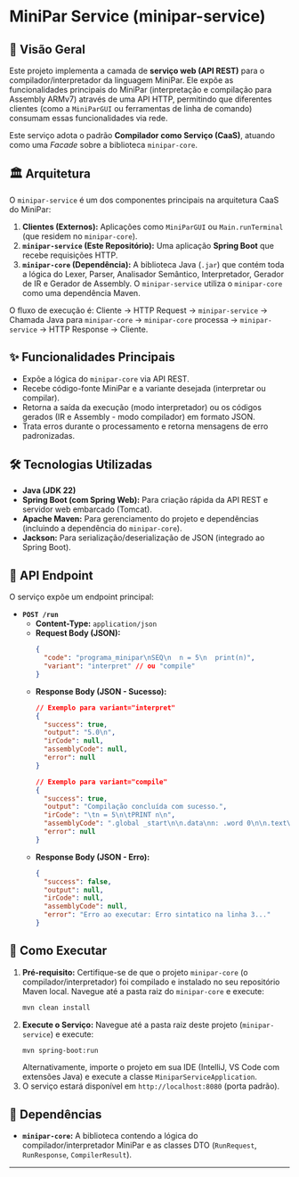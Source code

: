 # MiniPar Service (minipar-service)

## 📜 Visão Geral

Este projeto implementa a camada de **serviço web (API REST)** para o compilador/interpretador da linguagem MiniPar. Ele expõe as funcionalidades principais do MiniPar (interpretação e compilação para Assembly ARMv7) através de uma API HTTP, permitindo que diferentes clientes (como a `MiniParGUI` ou ferramentas de linha de comando) consumam essas funcionalidades via rede.

Este serviço adota o padrão **Compilador como Serviço (CaaS)**, atuando como uma *Facade* sobre a biblioteca `minipar-core`.

## 🏛️ Arquitetura

O `minipar-service` é um dos componentes principais na arquitetura CaaS do MiniPar:

1.  **Clientes (Externos):** Aplicações como `MiniParGUI` ou `Main.runTerminal` (que residem no `minipar-core`).
2.  **`minipar-service` (Este Repositório):** Uma aplicação **Spring Boot** que recebe requisições HTTP.
3.  **`minipar-core` (Dependência):** A biblioteca Java (`.jar`) que contém toda a lógica do Lexer, Parser, Analisador Semântico, Interpretador, Gerador de IR e Gerador de Assembly. O `minipar-service` utiliza o `minipar-core` como uma dependência Maven.

O fluxo de execução é: Cliente → HTTP Request → `minipar-service` → Chamada Java para `minipar-core` → `minipar-core` processa → `minipar-service` → HTTP Response → Cliente.

## ✨ Funcionalidades Principais

* Expõe a lógica do `minipar-core` via API REST.
* Recebe código-fonte MiniPar e a variante desejada (interpretar ou compilar).
* Retorna a saída da execução (modo interpretador) ou os códigos gerados (IR e Assembly - modo compilador) em formato JSON.
* Trata erros durante o processamento e retorna mensagens de erro padronizadas.

## 🛠️ Tecnologias Utilizadas

* **Java (JDK 22)**
* **Spring Boot (com Spring Web):** Para criação rápida da API REST e servidor web embarcado (Tomcat).
* **Apache Maven:** Para gerenciamento do projeto e dependências (incluindo a dependência do `minipar-core`).
* **Jackson:** Para serialização/deserialização de JSON (integrado ao Spring Boot).

## 🔌 API Endpoint

O serviço expõe um endpoint principal:

* **`POST /run`**
    * **Content-Type:** `application/json`
    * **Request Body (JSON):**
        ```json
        {
          "code": "programa_minipar\nSEQ\n  n = 5\n  print(n)",
          "variant": "interpret" // ou "compile"
        }
        ```
    * **Response Body (JSON - Sucesso):**
        ```json
        // Exemplo para variant="interpret"
        {
          "success": true,
          "output": "5.0\n",
          "irCode": null,
          "assemblyCode": null,
          "error": null
        }
        
        // Exemplo para variant="compile"
        {
          "success": true,
          "output": "Compilação concluída com sucesso.",
          "irCode": "\tn = 5\n\tPRINT n\n",
          "assemblyCode": ".global _start\n\n.data\nn: .word 0\n\n.text\n_start:\n\tMOV R0, #5\n\tLDR R10, =n\n...",
          "error": null
        }
        ```
    * **Response Body (JSON - Erro):**
        ```json
        {
          "success": false,
          "output": null,
          "irCode": null,
          "assemblyCode": null,
          "error": "Erro ao executar: Erro sintatico na linha 3..." 
        }
        ```

## 🚀 Como Executar

1.  **Pré-requisito:** Certifique-se de que o projeto `minipar-core` (o compilador/interpretador) foi compilado e instalado no seu repositório Maven local. Navegue até a pasta raiz do `minipar-core` e execute:
    ```bash
    mvn clean install
    ```
2.  **Execute o Serviço:** Navegue até a pasta raiz deste projeto (`minipar-service`) e execute:
    ```bash
    mvn spring-boot:run
    ```
    Alternativamente, importe o projeto em sua IDE (IntelliJ, VS Code com extensões Java) e execute a classe `MiniparServiceApplication`.
3.  O serviço estará disponível em `http://localhost:8080` (porta padrão).

## 🔗 Dependências

* **`minipar-core`:** A biblioteca contendo a lógica do compilador/interpretador MiniPar e as classes DTO (`RunRequest`, `RunResponse`, `CompilerResult`).

---
